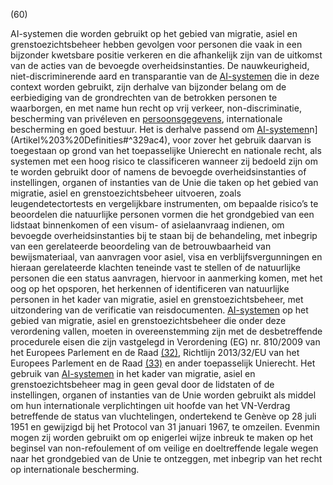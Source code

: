 (60)

AI-systemen die worden gebruikt op het gebied van migratie, asiel en grenstoezichtsbeheer hebben gevolgen voor personen die vaak in een bijzonder kwetsbare positie verkeren en die afhankelijk zijn van de uitkomst van de acties van de bevoegde overheidsinstanties. De nauwkeurigheid, niet-discriminerende aard en transparantie van de [AI-systemen](a3.md#^ai-systeem) die in deze context worden gebruikt, zijn derhalve van bijzonder belang om de eerbiediging van de grondrechten van de betrokken personen te waarborgen, en met name hun recht op vrij verkeer, non-discriminatie, bescherming van privéleven en [persoonsgegevens](a3.md#^persg), internationale bescherming en goed bestuur. Het is derhalve passend om [AI-systemen](a3.md#^ai-systeem)n](Artikel%203%20Definities#^329ac4), voor zover het gebruik daarvan is toegestaan op grond van het toepasselijke Unierecht en nationale recht, als systemen met een hoog risico te classificeren wanneer zij bedoeld zijn om te worden gebruikt door of namens de bevoegde overheidsinstanties of instellingen, organen of instanties van de Unie die taken op het gebied van migratie, asiel en grenstoezichtsbeheer uitvoeren, zoals leugendetectortests en vergelijkbare instrumenten, om bepaalde risico’s te beoordelen die natuurlijke personen vormen die het grondgebied van een lidstaat binnenkomen of een visum- of asielaanvraag indienen, om bevoegde overheidsinstanties bij te staan bij de behandeling, met inbegrip van een gerelateerde beoordeling van de betrouwbaarheid van bewijsmateriaal, van aanvragen voor asiel, visa en verblijfsvergunningen en hieraan gerelateerde klachten teneinde vast te stellen of de natuurlijke personen die een status aanvragen, hiervoor in aanmerking komen, met het oog op het opsporen, het herkennen of identificeren van natuurlijke personen in het kader van migratie, asiel en grenstoezichtsbeheer, met uitzondering van de verificatie van reisdocumenten. [AI-systemen](a3.md#^ai-systeem) op het gebied van migratie, asiel en grenstoezichtsbeheer die onder deze verordening vallen, moeten in overeenstemming zijn met de desbetreffende procedurele eisen die zijn vastgelegd in Verordening (EG) nr. 810/2009 van het Europees Parlement en de Raad [(32)](#ntr32-L_202401689NL.000101-E0032), Richtlijn 2013/32/EU van het Europees Parlement en de Raad [(33)](#ntr33-L_202401689NL.000101-E0033) en ander toepasselijk Unierecht. Het gebruik van [AI-systemen](a3.md#^ai-systeem) in het kader van migratie, asiel en grenstoezichtsbeheer mag in geen geval door de lidstaten of de instellingen, organen of instanties van de Unie worden gebruikt als middel om hun internationale verplichtingen uit hoofde van het VN-Verdrag betreffende de status van vluchtelingen, ondertekend te Genève op 28 juli 1951 en gewijzigd bij het Protocol van 31 januari 1967, te omzeilen. Evenmin mogen zij worden gebruikt om op enigerlei wijze inbreuk te maken op het beginsel van non-refoulement of om veilige en doeltreffende legale wegen naar het grondgebied van de Unie te ontzeggen, met inbegrip van het recht op internationale bescherming.